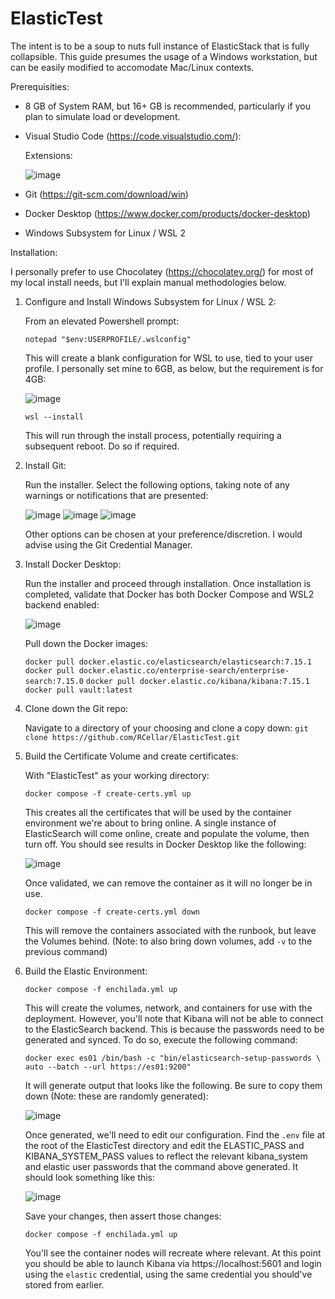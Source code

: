 # ElasticTest

The intent is to be a soup to nuts full instance of ElasticStack that is fully collapsible.  This guide presumes the usage of a Windows workstation, but can be easily modified to accomodate Mac/Linux contexts.

Prerequisities:
* 8 GB of System RAM, but 16+ GB is recommended, particularly if you plan to simulate load or development.
* Visual Studio Code (https://code.visualstudio.com/):
    
    Extensions:
    
    ![image](https://user-images.githubusercontent.com/30252277/137925301-d2d00cb7-384a-4eb9-91bd-a0f597449738.png)
* Git (https://git-scm.com/download/win)
* Docker Desktop (https://www.docker.com/products/docker-desktop)
* Windows Subsystem for Linux / WSL 2

Installation:

I personally prefer to use Chocolatey (https://chocolatey.org/) for most of my local install needs, but I'll explain manual methodologies below.

1) Configure and Install Windows Subsystem for Linux / WSL 2:

    From an elevated Powershell prompt:
    
    `notepad "$env:USERPROFILE/.wslconfig"`

    This will create a blank configuration for WSL to use, tied to your user profile.  I personally set mine to 6GB, as below, but the requirement is for 4GB:
    
    ![image](https://user-images.githubusercontent.com/30252277/137913348-39143db3-14ba-47d0-b11c-4189b39174b3.png)
    
    `wsl --install`
    
    This will run through the install process, potentially requiring a subsequent reboot.  Do so if required.
    
2) Install Git:

    Run the installer.  Select the following options, taking note of any warnings or notifications that are presented:  
    
    ![image](https://user-images.githubusercontent.com/30252277/137911487-313352dc-968e-475a-bf90-c31f4db6ad8e.png)
    ![image](https://user-images.githubusercontent.com/30252277/137913857-b74e80ff-0e9d-415c-8a85-01f3cbc238a5.png)
    ![image](https://user-images.githubusercontent.com/30252277/137913888-fc45a990-390e-492a-a398-25b1b0388c78.png)

    Other options can be chosen at your preference/discretion.  I would advise using the Git Credential Manager.

3) Install Docker Desktop:

    Run the installer and proceed through installation.  Once installation is completed, validate that Docker has both Docker Compose and WSL2 backend enabled:
    
    ![image](https://user-images.githubusercontent.com/30252277/137914822-143899ad-0d8c-4c05-95a7-f21c5efe7e5d.png)

    Pull down the Docker images:
    
    `docker pull docker.elastic.co/elasticsearch/elasticsearch:7.15.1`
    `docker pull docker.elastic.co/enterprise-search/enterprise-search:7.15.0`
    `docker pull docker.elastic.co/kibana/kibana:7.15.1`
    `docker pull vault:latest`
     
4) Clone down the Git repo:
     
    Navigate to a directory of your choosing and clone a copy down:
    `git clone https://github.com/RCellar/ElasticTest.git`
     
5) Build the Certificate Volume and create certificates:

    With "ElasticTest" as your working directory:
     
    `docker compose -f create-certs.yml up`
     
    This creates all the certificates that will be used by the container environment we're about to bring online.  A single instance of ElasticSearch will come        online, create and populate the volume, then turn off.  You should see results in Docker Desktop like the following:
     
    ![image](https://user-images.githubusercontent.com/30252277/137956971-462d15b5-3ee9-4c2b-a243-91fee12c8f54.png)

    Once validated, we can remove the container as it will no longer be in use.  
    
    `docker compose -f create-certs.yml down`
        
    This will remove the containers associated with the runbook, but leave the Volumes behind.  (Note: to also bring down volumes, add `-v` to the previous command)
    
6) Build the Elastic Environment:

    `docker compose -f enchilada.yml up`
    
    This will create the volumes, network, and containers for use with the deployment.  However, you'll note that Kibana will not be able to connect to the ElasticSearch backend.  This is because the passwords need to be generated and synced.  To do so, execute the following command:
    
    `docker exec es01 /bin/bash -c "bin/elasticsearch-setup-passwords \
    auto --batch --url https://es01:9200"`
    
    It will generate output that looks like the following.  Be sure to copy them down (Note: these are randomly generated):
    
    ![image](https://user-images.githubusercontent.com/30252277/137961413-3ca45a52-f8c1-4992-8935-8c1d2d4718f1.png)

    Once generated, we'll need to edit our configuration.  Find the `.env` file at the root of the ElasticTest directory and edit the ELASTIC_PASS and KIBANA_SYSTEM_PASS values to reflect the relevant kibana_system and elastic user passwords that the command above generated.  It should look something like this:
    
    ![image](https://user-images.githubusercontent.com/30252277/137962077-b847d335-a440-42c8-a12f-11804a05fb61.png)

    Save your changes, then assert those changes:
    
    `docker compose -f enchilada.yml up`
    
    You'll see the container nodes will recreate where relevant.  At this point you should be able to launch Kibana via https://localhost:5601 and login using the `elastic` credential, using the same credential you should've stored from earlier.
    
    
